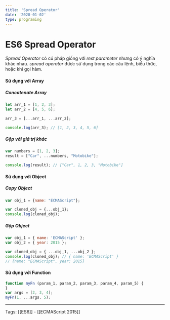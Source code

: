 ```yaml
---
title: 'Spread Operator'
date: '2020-01-02'
type: programing 
---
```


# ES6 Spread Operator

*Spread Operator* có cú pháp giống với *rest parameter* nhưng có ý nghĩa khác nhau. *spread operator* được sử dụng trong các câu lệnh, biểu thức, hoặc khi gọi hàm. 

#### Sử dụng với Array
##### Concatenate Array
```javascript
let arr_1 = [1, 2, 3];
let arr_2 = [4, 5, 6];

arr_3 = [...arr_1, ...arr_2];

console.log(arr_3); // [1, 2, 3, 4, 5, 6]
```
#####  Gộp với giá trị khác
```javascript
var numbers = [1, 2, 3]; 
result = ["Car", ...numbers, "Motobike"];

console.log(result); // ["Car", 1, 2, 3, "Motobike"]
```

#### Sử dụng với Object
#####  Copy Object
```javascript
var obj_1 = {name: "ECMAScript"};

var cloned_obj = {...obj_1};
console.log(cloned_obj);
```
#####  Gộp Object
```javascript
var obj_1 = { name: 'ECMAScript' };
var obj_2 = { year: 2015 };

var cloned_obj = { ...obj_1, ...obj_2 };
console.log(cloned_obj); // { name: 'ECMAScript' }
// {name: "ECMAScript", year: 2015}

```

#### Sử dụng với Function
```javascript
function myFn (param_1, param_2, param_3, param_4, param_5) {
}
var args = [2, 3, 4];
myFn(1, ...args, 5);
```

---
Tags: [[ES6]] - [[ECMAScript 2015]] 